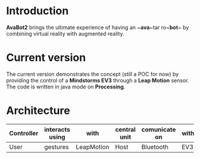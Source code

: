 # Introduction

**AvaBot2** brings the ultimate experience of having an ~**ava**~tar ro~**bot**~  by combining virtual reality with augmented reality.

# Current version

The current version demonstrates the concept (still a POC for now) by providing the control of a **Mindstorms EV3** through a **Leap Motion** sensor.
The code is written in java mode on **Processing**.

# Architecture

| Controller | interacts using | with | central unit | comunicate on | with
| --- | --- | --- | --- | --- | --- |
| User   | gestures  | LeapMotion | Host | Bluetooth | EV3